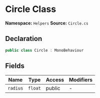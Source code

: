 # Circle Class

**Namespace:** `Helpers`
**Source:** `Circle.cs`

## Declaration

```csharp
public class Circle : MonoBehaviour
```

## Fields

| Name | Type | Access | Modifiers |
|------|------|--------|-----------|
| `radius` | `float` | public | - |

